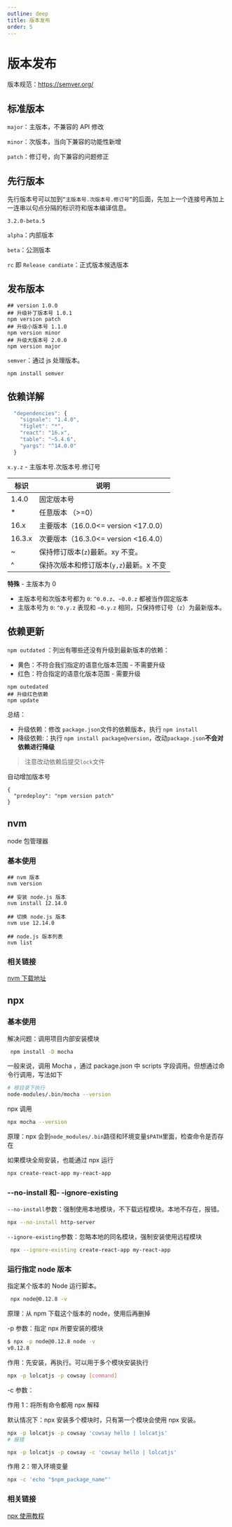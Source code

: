 ```yaml
---
outline: deep
title: 版本发布
order: 5
---
```


# 版本发布

版本规范：https://semver.org/

## 标准版本

`major`：主版本，不兼容的 API 修改

`minor`：次版本，当向下兼容的功能性新增

`patch`：修订号，向下兼容的问题修正

## 先行版本

先行版本号可以加到`“主版本号.次版本号.修订号”`的后面，先加上一个连接号再加上一连串以句点分隔的标识符和版本编译信息。

`3.2.0-beta.5`

`alpha`：内部版本

`beta`：公测版本

`rc` 即 `Release candiate`：正式版本候选版本

## 发布版本

```shell
## version 1.0.0
## 升级补丁版本号 1.0.1
npm version patch
## 升级小版本号 1.1.0
npm version minor
## 升级大版本号 2.0.0
npm version major
```

`semver`：通过 js 处理版本。

```shell
npm install semver
```

## 依赖详解

```js
  "dependencies": {
    "signale": "1.4.0",
    "figlet": "*",
    "react": "16.x",
    "table": "~5.4.6",
    "yargs": "^14.0.0"
  }
```

`x.y.z` - 主版本号.次版本号.修订号

| 标识   | 说明                                    |
| ------ | --------------------------------------- |
| 1.4.0  | 固定版本号                              |
| \*     | 任意版本 （>=0）                        |
| 16.x   | 主要版本（16.0.0<= version <17.0.0）    |
| 16.3.x | 次要版本（16.3.0<= version <16.4.0）    |
| ~      | 保持修订版本(`z`)最新。xy 不变。        |
| ^      | 保持次版本和修订版本(`y,z`)最新。x 不变 |

**特殊** - 主版本为 0

- 主版本号和次版本号都为 `0`: `^0.0.z`、`~0.0.z` 都被当作固定版本
- 主版本号为 `0`: `^0.y.z` 表现和 `~0.y.z` 相同，只保持修订号（`z`）为最新版本。

## 依赖更新

`npm outdated` ：列出有哪些还没有升级到最新版本的依赖：

- 黄色：不符合我们指定的语意化版本范围 - 不需要升级
- 红色：符合指定的语意化版本范围 - 需要升级

```shell
npm outedated
## 升级红色依赖
npm update
```

总结：

- 升级依赖：修改 `package.json`文件的依赖版本，执行 `npm install`
- 降级依赖:：执行 `npm install package@version`，改动`package.json`**不会对依赖进行降级**

> 注意改动依赖后提交`lock`文件

自动增加版本号

```shell
{
  "predeploy": "npm version patch"
}
```

## nvm

node 包管理器

### 基本使用

```shell
## nvm 版本
nvm version

## 安装 node.js 版本
nvm install 12.14.0

## 切换 node.js 版本
nvm use 12.14.0

## node.js 版本列表
nvm list
```

### 相关链接

[nvm 下载地址](https://github.com/coreybutler/nvm-windows/releases)

## npx

### 基本使用

解决问题：调用项目内部安装模块

```bash
 npm install -D mocha
```

一般来说，调用 Mocha ，通过 package.json 中 scripts 字段调用。但想通过命令行调用，写法如下

```bash
# 根目录下执行
node-modules/.bin/mocha --version
```

npx 调用

```bash
npx mocha --version
```

原理：npx 会到`node_modules/.bin`路径和环境变量`$PATH`里面，检查命令是否存在

如果模块全局安装，也能通过 npx 运行

```bash
npx create-react-app my-react-app
```

### --no-install 和- -ignore-existing

`--no-install`参数：强制使用本地模块，不下载远程模块。本地不存在，报错。

```bash
npx --no-install http-server
```

`--ignore-existing`参数：忽略本地的同名模块，强制安装使用远程模块

```bash
 npx --ignore-existing create-react-app my-react-app
```

### 运行指定 node 版本

指定某个版本的 Node 运行脚本。

```bash
 npx node@0.12.8 -v
```

原理：从 npm 下载这个版本的 node，使用后再删掉

-p 参数：指定 npx 所要安装的模块

```bash
$ npx -p node@0.12.8 node -v
v0.12.8
```

作用：先安装，再执行。可以用于多个模块安装执行

```bash
npx -p lolcatjs -p cowsay [command]
```

-c 参数：

作用 1：将所有命令都用 npx 解释

默认情况下：npx 安装多个模块时，只有第一个模块会使用 npx 安装。

```bash
npx -p lolcatjs -p cowsay 'cowsay hello | lolcatjs'
# 报错
```

```bash
npx -p lolcatjs -p cowsay -c 'cowsay hello | lolcatjs'
```

作用 2：带入环境变量

```bash
npx -c 'echo "$npm_package_name"'
```

### 相关链接

[npx 使用教程](http://www.ruanyifeng.com/blog/2019/02/npx.html)
